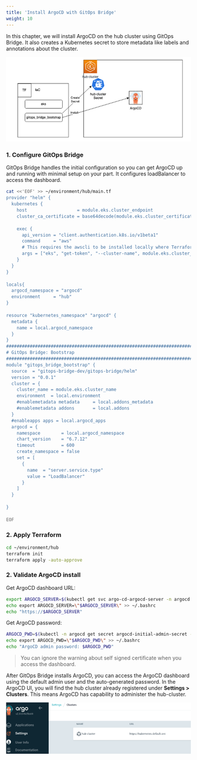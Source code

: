 ```yaml
---
title: 'Install ArgoCD with GitOps Bridge'
weight: 10
---
```


In this chapter, we will install ArgoCD on the hub cluster using GitOps Bridge. It also creates a Kubernetes secret to store metadata like labels and annotations about the cluster.

![EKS Cluster](/static/images/argocd-bootstrap-install.png)

### 1. Configure GitOps Bridge

GitOps Bridge handles the initial configuration so you can get ArgoCD up and running with minimal setup on your part. It configures loadBalancer to access the dashboard.

```bash
cat <<'EOF' >> ~/environment/hub/main.tf
provider "helm" {
  kubernetes {
    host                   = module.eks.cluster_endpoint
    cluster_ca_certificate = base64decode(module.eks.cluster_certificate_authority_data)

    exec {
      api_version = "client.authentication.k8s.io/v1beta1"
      command     = "aws"
      # This requires the awscli to be installed locally where Terraform is executed
      args = ["eks", "get-token", "--cluster-name", module.eks.cluster_name, "--region", local.region]
    }
  }
}

locals{
  argocd_namespace = "argocd" 
  environment     = "hub"
}

resource "kubernetes_namespace" "argocd" {
  metadata {
    name = local.argocd_namespace
  }
}
################################################################################
# GitOps Bridge: Bootstrap
################################################################################
module "gitops_bridge_bootstrap" {
  source  = "gitops-bridge-dev/gitops-bridge/helm"
  version = "0.0.1"
  cluster = {
    cluster_name = module.eks.cluster_name
    environment  = local.environment
    #enablemetadata metadata     = local.addons_metadata
    #enablemetadata addons       = local.addons
  }
  #enableapps apps = local.argocd_apps
  argocd = {
    namespace        = local.argocd_namespace
    chart_version    = "6.7.12"
    timeout          = 600
    create_namespace = false
    set = [
      {
        name  = "server.service.type"
        value = "LoadBalancer"
      }
    ]
  }
  
}

EOF
```
### 2. Apply Terraform

```bash
cd ~/environment/hub
terraform init
terraform apply -auto-approve
```



### 2. Validate ArgoCD install

Get ArgoCD dashboard URL:

```bash
export ARGOCD_SERVER=$(kubectl get svc argo-cd-argocd-server -n argocd -o json | jq --raw-output '.status.loadBalancer.ingress[0].hostname')
echo export ARGOCD_SERVER=\"$ARGOCD_SERVER\" >> ~/.bashrc
echo "https://$ARGOCD_SERVER"
```
Get ArgoCD password: 

```bash
ARGOCD_PWD=$(kubectl -n argocd get secret argocd-initial-admin-secret -o jsonpath="{.data.password}" | base64 -d)
echo export ARGOCD_PWD=\"$ARGOCD_PWD\" >> ~/.bashrc
echo "ArgoCD admin password: $ARGOCD_PWD"
```


> You can ignore the warning about self signed certificate when you access the dashboard.  

After GitOps Bridge installs ArgoCD, you can access the ArgoCD dashboard using the default admin user and the auto-generated password. 
In the ArgoCD UI, you will find the hub cluster already registered under **Settings > Clusters**. This means ArgoCD has capability to administer the hub-cluster.  

![EKS Cluster](/static/images/argocd-cluster-object.png)


